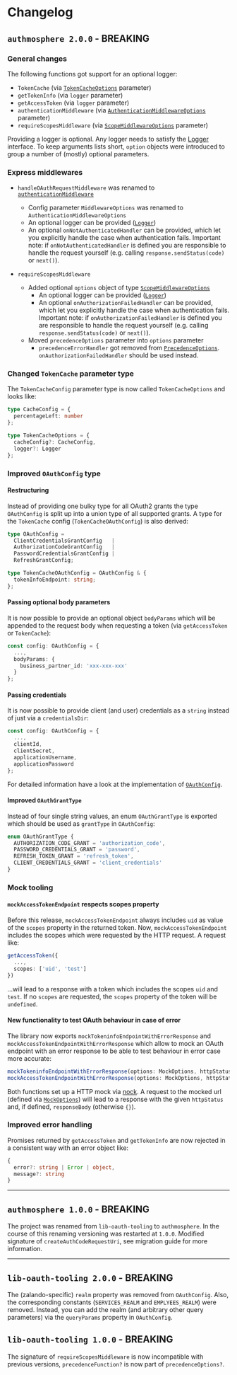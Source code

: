 # Changelog

## `authmosphere 2.0.0` - **BREAKING**

### General changes

The following functions got support for an optional logger:

* `TokenCache` (via [`TokenCacheOptions`](./src/types/TokenCacheConfig.ts) parameter)
* `getTokenInfo` (via `logger` parameter)
* `getAccessToken` (via `logger` parameter)
* `authenticationMiddleware` (via [`AuthenticationMiddlewareOptions`](./src/types/AuthenticationMiddlewareOptions.ts) parameter)
* `requireScopesMiddleware` (via [`ScopeMiddlewareOptions`](./src/types/ScopeMiddlewareOptions.ts) parameter)

Providing a logger is optional. Any logger needs to satisfy the [Logger](./src/types/Logger.ts) interface.
To keep arguments lists short, `option` objects were introduced to group a number of (mostly) optional parameters.

### Express middlewares

* `handleOAuthRequestMiddleware` was renamed to [`authenticationMiddleware`](./src/express-tooling.ts)
  * Config parameter `MiddlewareOptions` was renamed to `AuthenticationMiddlewareOptions`
  * An optional logger can be provided ([`Logger`](./src/types/Logger.ts))
  * An optional `onNotAuthenticatedHandler` can be provided, which let you explicitly handle the case when authentication fails. Important note: if `onNotAuthenticatedHandler` is defined you are responsible to handle the request yourself (e.g. calling `response.sendStatus(code)` or `next()`).

* `requireScopesMiddleware`
  * Added optional `options` object of type [`ScopeMiddlewareOptions`](./src/types/ScopeMiddlewareOptions.ts)
    * An optional logger can be provided ([`Logger`](./src/types/Logger.ts))
    * An optional `onAuthorizationFailedHandler` can be provided, which let you explicitly handle the case when authentication fails. Important note: if `onAuthorizationFailedHandler` is defined you are responsible to handle the request yourself (e.g. calling `response.sendStatus(code)` or `next()`).
  * Moved `precedenceOptions` parameter into `options` parameter
    * `precedenceErrorHandler` got removed from [`PrecedenceOptions`](./src/types/Precedence.ts). `onAuthorizationFailedHandler` should be used instead.

### Changed `TokenCache` parameter type

The `TokenCacheConfig` parameter type is now called `TokenCacheOptions` and looks like:

```ts
type CacheConfig = {
  percentageLeft: number
};

type TokenCacheOptions = {
  cacheConfig?: CacheConfig,
  logger?: Logger
};
```

### Improved `OAuthConfig` type

#### Restructuring

Instead of providing one bulky type for all OAuth2 grants the type `OAuthConfig` is split up into a union type of all supported grants. A type for the `TokenCache` config (`TokenCacheOAuthConfig`) is also derived:

```ts
type OAuthConfig =
  ClientCredentialsGrantConfig   |
  AuthorizationCodeGrantConfig   |
  PasswordCredentialsGrantConfig |
  RefreshGrantConfig;

type TokenCacheOAuthConfig = OAuthConfig & {
  tokenInfoEndpoint: string;
};
```

#### Passing optional body parameters

It is now possible to provide an optional object `bodyParams` which will be appended to the request body when requesting a token (via `getAccessToken` or `TokenCache`):

```ts
const config: OAuthConfig = {
  ...,
  bodyParams: {
    business_partner_id: 'xxx-xxx-xxx'
  }
};
```

#### Passing credentials

It is now possible to provide client (and user) credentials as a `string` instead of just via a `credentialsDir`:

```ts
const config: OAuthConfig = {
  ...,
  clientId,
  clientSecret,
  applicationUsername,
  applicationPassword
};
```

For detailed information have a look at the implementation of [`OAuthConfig`](./src/types/OAuthConfig.ts).

#### Improved `OAuthGrantType`

Instead of four single string values, an enum `OAuthGrantType` is exported which should be used as `grantType` in `OAuthConfig`:

```ts
enum OAuthGrantType {
  AUTHORIZATION_CODE_GRANT = 'authorization_code',
  PASSWORD_CREDENTIALS_GRANT = 'password',
  REFRESH_TOKEN_GRANT = 'refresh_token',
  CLIENT_CREDENTIALS_GRANT = 'client_credentials'
}
```

### Mock tooling

#### `mockAccessTokenEndpoint` respects scopes property

Before this release, `mockAccessTokenEndpoint` always includes `uid` as value of the `scopes` property in the returned token. Now, `mockAccessTokenEndpoint` includes the scopes which were requested by the HTTP request. A request like:

```ts
getAccessToken({
  ...,
  scopes: ['uid', 'test']
})
```

...will lead to a response with a token which includes the scopes `uid` and `test`. If no `scopes` are requested, the `scopes` property of the token will be `undefined`.

#### New functionality to test OAuth behaviour in case of error

The library now exports `mockTokeninfoEndpointWithErrorResponse` and `mockAccessTokenEndpointWithErrorResponse` which allow to mock an OAuth endpoint with an error response to be able to test behaviour in error case more accurate:

```ts
mockTokeninfoEndpointWithErrorResponse(options: MockOptions, httpStatus: number, responseBody?: object): void
mockAccessTokenEndpointWithErrorResponse(options: MockOptions, httpStatus: number, responseBody?: object): void
```

Both functions set up a HTTP mock via [nock](https://github.com/node-nock/nock). A request to the mocked url (defined via [`MockOptions`](./src/types/MockOptions.ts)) will lead to a response with the given `httpStatus` and, if defined, `responseBody` (otherwise `{}`).


### Improved error handling

Promises returned by `getAccessToken` and `getTokenInfo` are now rejected in a consistent way with an error object like:

```ts
{
  error?: string | Error | object,
  message?: string
}
```

---

## `authmosphere 1.0.0` - **BREAKING**

The project was renamed from `lib-oauth-tooling` to `authmosphere`. In the course of this renaming versioning was restarted at `1.0.0`.
Modified signature of `createAuthCodeRequestUri`, see migration guide for more information.

---

## `lib-oauth-tooling 2.0.0` - **BREAKING**

The (zalando-specific) `realm` property was removed from `OAuthConfig`. Also, the corresponding constants (`SERVICES_REALM` and `EMPLYEES_REALM`) were removed. Instead, you can add the realm (and arbitrary other query parameters) via the `queryParams` property in `OAuthConfig`.

## `lib-oauth-tooling 1.0.0` - **BREAKING**

The signature of `requireScopesMiddleware` is now incompatible with previous versions, `precedenceFunction?` is now part of `precedenceOptions?`.

